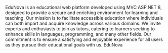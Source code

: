 EduNova is an educational web platform developed using MVC ASP.NET 8, designed to provide a secure and enriching environment for learning and teaching. Our mission is to facilitate accessible education where individuals can both impart and acquire knowledge across various domains. We invite experts and enthusiasts to join as tutors, catering to learners seeking to enhance skills in languages, programming, and many other fields. Our commitment is to ensure a satisfying and enjoyable experience for all users as they pursue their educational goals with us. EduNova
